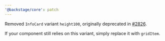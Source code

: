 ```yaml
---
'@backstage/core': patch
---
```


Removed `InfoCard` variant `height100`, originally deprecated in [#2826](https://github.com/backstage/backstage/pull/2826).

If your component still relies on this variant, simply replace it with `gridItem`.
